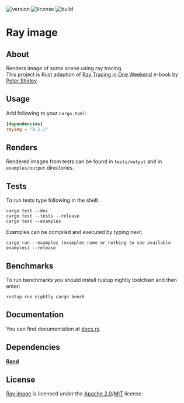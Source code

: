 ![version](https://img.shields.io/crates/v/rayimg)
![license](https://img.shields.io/crates/l/rayimg)
![build](https://img.shields.io/appveyor/build/ivan0sokin/rayimg)

# Ray image

## About

Renders image of some scene using ray tracing.\
This project is Rust adaption of [Ray Tracing in One Weekend](https://raytracing.github.io/books/RayTracingInOneWeekend.html) e-book by [Peter Shirley](https://github.com/petershirley)

## Usage

Add following to your ``Cargo.toml``:

```toml
[dependencies]
rayimg = "0.1.1"
```

## Renders

Rendered images from tests can be found in ``tests/output`` and in ``examples/output`` directories.

## Tests

To run tests type following in the shell:

```shell
cargo test --doc
cargo test --tests --release
cargo test --examples
```

Examples can be compiled and executed by typing next:

```shell
cargo run --examples (examples name or nothing to see available examples) --release
```

## Benchmarks

To run benchmarks you should install rustup nightly toolchain and then enter:
```shell
rustup run nightly cargo bench
```

## Documentation

You can find documentation at [docs.rs](https://docs.rs/rayimg).

## Dependencies

**[Rand](https://github.com/rust-random/rand)**

## License

[Ray image](https://github.com/ivan0sokin/rayimg) is licensed under the [Apache 2.0](LICENSE-APACHE)/[MIT](LICENSE-MIT) license.
